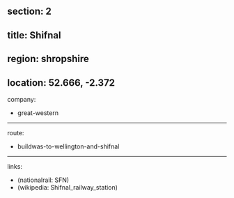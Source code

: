 section: 2
----
title: Shifnal
----
region: shropshire
----
location: 52.666, -2.372
----
company:
- great-western
----
route:
- buildwas-to-wellington-and-shifnal
----
links:
- (nationalrail: SFN)
- (wikipedia: Shifnal_railway_station)
